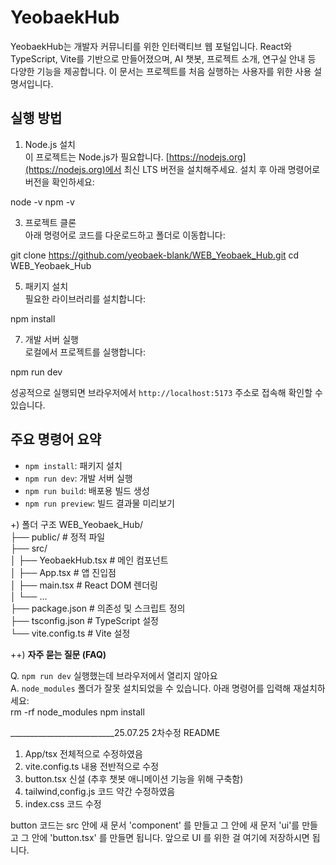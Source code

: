 # YeobaekHub

YeobaekHub는 개발자 커뮤니티를 위한 인터랙티브 웹 포털입니다. React와 TypeScript, Vite를 기반으로 만들어졌으며, AI 챗봇, 프로젝트 소개, 연구실 안내 등 다양한 기능을 제공합니다. 이 문서는 프로젝트를 처음 실행하는 사용자를 위한 사용 설명서입니다.

## 실행 방법

1. Node.js 설치  
이 프로젝트는 Node.js가 필요합니다. [https://nodejs.org](https://nodejs.org)에서 최신 LTS 버전을 설치해주세요.
설치 후 아래 명령어로 버전을 확인하세요:

  
node -v
npm -v

3. 프로젝트 클론  
아래 명령어로 코드를 다운로드하고 폴더로 이동합니다:
  

git clone https://github.com/yeobaek-blank/WEB_Yeobaek_Hub.git
cd WEB_Yeobaek_Hub


5. 패키지 설치  
필요한 라이브러리를 설치합니다:
  

npm install


7. 개발 서버 실행  
로컬에서 프로젝트를 실행합니다:

  
npm run dev

성공적으로 실행되면 브라우저에서 `http://localhost:5173` 주소로 접속해 확인할 수 있습니다.

## 주요 명령어 요약

- `npm install`: 패키지 설치  
- `npm run dev`: 개발 서버 실행  
- `npm run build`: 배포용 빌드 생성  
- `npm run preview`: 빌드 결과물 미리보기  

+) 폴더 구조
WEB_Yeobaek_Hub/  
├── public/ # 정적 파일  
├── src/  
│ ├── YeobaekHub.tsx # 메인 컴포넌트  
│ ├── App.tsx # 앱 진입점    
│ ├── main.tsx # React DOM 렌더링  
│ └── ...  
├── package.json # 의존성 및 스크립트 정의  
├── tsconfig.json # TypeScript 설정    
└── vite.config.ts # Vite 설정  


++) **자주 묻는 질문 (FAQ)**

Q. `npm run dev` 실행했는데 브라우저에서 열리지 않아요  
A. `node_modules` 폴더가 잘못 설치되었을 수 있습니다. 아래 명령어를 입력해 재설치하세요:  
rm -rf node_modules
npm install


__________________________25.07.25 2차수정 README
1. App/tsx 전체적으로 수정하였음
2. vite.config.ts 내용 전반적으로 수정
3. button.tsx 신설 (추후 챗봇 애니메이션 기능을 위해 구축함)
4. tailwind,config.js 코드 약간 수정하였음
5. index.css 코드 수정

button 코드는 src 안에 새 문서 'component' 를 만들고 그 안에 새 문저 'ui'를 만들고 그 안에 'button.tsx' 를 만들면 됩니다. 앞으로 UI 를 위한 걸 여기에 저장하시면 됩니다. 


